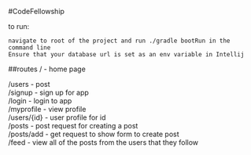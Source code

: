 #CodeFellowship

to run:

    navigate to root of the project and run ./gradle bootRun in the command line
    Ensure that your database url is set as an env variable in Intellij
##routes / - home page

/users - post
<br>
/signup - sign up for app
<br>
/login - login to app
<br>
/myprofile - view profile
<br>
/users/{id} - user profile for id
<br>
/posts - post request for creating a post
<br>
/posts/add - get request to show form to create post
<br>
/feed - view all of the posts from the users that they follow
